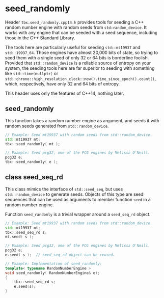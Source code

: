 # seed_randomly
Header `tbx.seed_randomly.cpp14.h` provides tools for seeding a C++ random number engine with random seeds from `std:random_device`. It works with any engine that can be seeded with a seed sequence, including those in the C++ Standard Library.

The tools here are particularly useful for seeding `std::mt19937` and `std::19937_64`. Those engines have almost 20,000 bits of state, so trying to seed them with a single seed of only 32 or 64 bits is borderline foolish. Provided that `std::random_device` is a reliable source of entropy on your system, the seeding tools here are far superior to seeding with something like `std::time(nullptr)` or `std::chrono::high_resolution_clock::now().time_since_epoch().count()`, which, respectively, have only 32 and 64 bits of entropy.

This header uses only the features of C++14, nothing later.

## seed_randomly
This function takes a random number engine as argument, and seeds it with random seeds generated from `std::random_device`.
````cpp
// Example: Seed mt19937 with random seeds from std::random_device.
std::mt19937 mt;
tbx::seed_randomly( mt );

// Example: Seed pcg32, one of the PCG engines by Melissa O'Neill.
pcg32 e;
tbx::seed_randomly( e );
````

## class seed_seq_rd
This class mimics the interface of `std::seed_seq`, but uses `std::random_device` to generate seeds. Objects of this type are seed sequences that can be used as arguments to member function `seed` in a random number engine.

Function `seed_randomly` is a trivial wrapper around a `seed_seq_rd` object.
````cpp
// Example: Seed mt19937 with random seeds from std::random_device.
std::mt19937 mt;
tbx::seed_seq_rd s;
mt.seed( s );

// Example: Seed pcg32, one of the PCG engines by Melissa O'Neill.
pcg32 e;
e.seed( s );  // seed_seq_rd object can be reused.

// Example: Implementation of seed_randomly:
template< typename RandomNumberEngine >
void seed_randomly( RandomNumberEngine& e);
{
    tbx::seed_seq_rd s;
    e.seed(s);
}
````